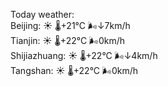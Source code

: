 Today weather:  
Beijing: ☀️ 🌡️+21°C 🌬️↓7km/h  
Tianjin: ☀️ 🌡️+22°C 🌬️0km/h  
Shijiazhuang: ☀️ 🌡️+22°C 🌬️↓4km/h  
Tangshan: ☀️ 🌡️+22°C 🌬️0km/h  
